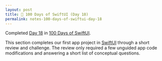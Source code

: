 ```yaml
---
layout: post
title: 📔 100 Days of SwiftUI (Day 18)
permalink: notes-100-days-of-swiftui-day-18
---
```


Completed [Day 18](https://www.hackingwithswift.com/100/swiftui/18) in [100 Days of SwiftUI](https://www.hackingwithswift.com/100/swiftui).

This section completes our first app project in [SwiftUI](https://developer.apple.com/documentation/swiftui) through a short review and challenge. The review only required a few unguided app code modifications and answering a short list of conceptual questions.
